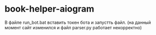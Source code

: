 # book-helper-aiogram
В файле run_bot.bat вставить токен бота и запустть файл.
(на данный момент сайт изменился и файл parser.py работает некорректно)
